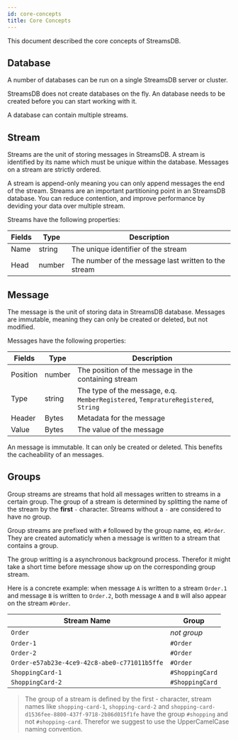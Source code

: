 ```yaml
---
id: core-concepts
title: Core Concepts
---
```


This document described the core concepts of StreamsDB.

## Database

A number of databases can be run on a single StreamsDB server or cluster. 

StreamsDB does not create databases on the fly. An database needs to be created before you can start working with it.

A database can contain multiple streams.

## Stream

Streams are the unit of storing messages in StreamsDB. A stream is identified by its name which must be unique within the database. Messages on a stream are strictly ordered.

A stream is append-only meaning you can only append messages the end of the stream. Streams are an important partitioning point in an StreamsDB database. You can reduce contention, and improve performance by deviding your data over multiple stream.

Streams have the following properties:

| Fields  | Type   | Description                                          |
|---------|--------|------------------------------------------------------|
| Name    | string | The unique identifier of the stream                  |
| Head    | number | The number of the message last written to the stream |

## Message

The message is the unit of storing data in StreamsDB database. Messages are immutable, meaning they can only be created or deleted, but not modified.

Messages have the following properties:

| Fields   | Type   | Description                                                                        |
|----------|--------|------------------------------------------------------------------------------------|
| Position | number | The position of the message in the containing stream                               |
| Type     | string | The type of the message, e.q. `MemberRegistered`, `TempratureRegistered`, `String` |
| Header   | Bytes  | Metadata for the message                                                           |
| Value    | Bytes  | The value of the message                                                           |

An message is immutable. It can only be created or deleted. This benefits the cacheability of an messages.

## Groups

Group streams are streams that hold all messages written to streams in a certain group. The group of a stream is determined by splitting the name of the stream by the **first** `-` character. Streams without a `-` are considered to have no group.

Group streams are prefixed with `#` followed by the group name, eq. `#Order`. They are created automaticly when a message is written to a stream that contains a group.

The group writting is a asynchronous background process. Therefor it might take a short time before message show up on the corresponding group stream.

Here is a concrete example: when message `A` is written to a stream `Order.1` and message `B` is written to `Order.2`, both message `A` and `B` will also appear on the stream `#Order`.

| Stream Name                                  | Group           |
|----------------------------------------------|-----------------|
| `Order`                                      | _not group_     |
| `Order-1`                                    | `#Order`        |
| `Order-2`                                    | `#Order`        |
| `Order-e57ab23e-4ce9-42c8-abe0-c771011b5ffe` | `#Order`        |
| `ShoppingCard-1`                             | `#ShoppingCard` |
| `ShoppingCard-2`                             | `#ShoppingCard` |

> The group of a stream is defined by the first - character, stream names like `shopping-card-1`, `shopping-card-2` and `shopping-card-d1536fee-8800-437f-9718-2b86d015f1fe` have the group `#shopping` and not `#shopping-card`. Therefor we suggest to use the UpperCamelCase naming convention.

